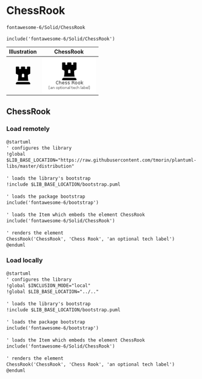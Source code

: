 # ChessRook


```text
fontawesome-6/Solid/ChessRook
```

```text
include('fontawesome-6/Solid/ChessRook')
```



| Illustration | ChessRook |
| :---: | :---: |
| ![illustration for Illustration](../../fontawesome-6/Solid/ChessRook.png) | ![illustration for ChessRook](../../fontawesome-6/Solid/ChessRook.Local.png) |




## ChessRook

### Load remotely
```plantuml
@startuml
' configures the library
!global $LIB_BASE_LOCATION="https://raw.githubusercontent.com/tmorin/plantuml-libs/master/distribution"

' loads the library's bootstrap
!include $LIB_BASE_LOCATION/bootstrap.puml

' loads the package bootstrap
include('fontawesome-6/bootstrap')

' loads the Item which embeds the element ChessRook
include('fontawesome-6/Solid/ChessRook')

' renders the element
ChessRook('ChessRook', 'Chess Rook', 'an optional tech label')
@enduml
```

### Load locally
```plantuml
@startuml
' configures the library
!global $INCLUSION_MODE="local"
!global $LIB_BASE_LOCATION="../.."

' loads the library's bootstrap
!include $LIB_BASE_LOCATION/bootstrap.puml

' loads the package bootstrap
include('fontawesome-6/bootstrap')

' loads the Item which embeds the element ChessRook
include('fontawesome-6/Solid/ChessRook')

' renders the element
ChessRook('ChessRook', 'Chess Rook', 'an optional tech label')
@enduml
```


